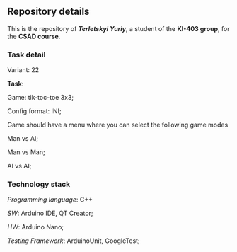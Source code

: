 ## Repository details

This is the repository of _**Terletskyi Yuriy**_, a student of the **KI-403 group**,
for the **CSAD course**.

### Task detail

Variant: 22

**Task**:

Game: tik-toc-toe 3x3;

Config format: INI;

Game should have a menu where you can select the following game modes

Man vs AI;

Man vs Man;

AI vs AI;

### Technology stack

_Programming language_: C++

_SW_: Arduino IDE, QT Creator;

_HW_: Arduino Nano;

_Testing Framework_: ArduinoUnit, GoogleTest;
